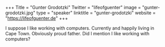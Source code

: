 +++
Title = "Gunter Grodotzki"
Twitter = "lifeofguenter"
image = "gunter-grodotzki.jpg"
type = "speaker"
linktitle = "gunter-grodotzki"
website = "https://lifeofguenter.de"
+++

I suppose I like working with computers. Currently and happily living in Cape Town. Obviously proud father. Did I mention I like working with computers?
